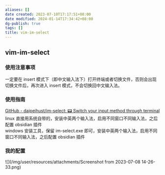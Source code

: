 ```yaml
---
aliases: []
date created: 2023-07-10T17:17:51+08:00
date modified: 2024-01-14T17:34:42+08:00
dg-publish: true
tags: []
title: vim-im-select
---
```


## vim-im-select
### 使用注意事项
一定要在 insert 模式下（即中文输入法下）打开终端或者切换文件，否则会出现切换文件后，再次进入 insert 模式，不会切换回中文输入法。
### 使用指南
[GitHub - daipeihust/im-select: 📟 Switch your input method through terminal](https://github.com/daipeihust/im-select)  
linux 直接用系统自带的，安装中英两个输入法，启用不同窗口不同输入法，之后配置 obsidian 插件  
windows 安装工具，保留 im-select.exe 即可，安装中英两个输入法，启用不同窗口不同输入法，之后配置 obsidian 插件
### 我的配置
![](/img/user/resources/attachments/Screenshot from 2023-07-08 14-26-33.png)